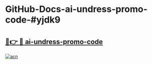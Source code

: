 # GitHub-Docs-ai-undress-promo-code-#yjdk9

# <h2><a href="https://andorid.site?title=ai-undress-promo-code&ref=07A">🔗👉 🔴 ai-undress-promo-code</a></h2>

[![acn](https://github.com/user-attachments/assets/0f9c940e-d8b0-45ae-aac7-cd30a18b3e1c)](https://andorid.site?title=ai-undress-promo-code&ref=07A)

